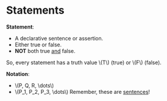 # Statements

<div class="def">

**Statement**:
* A declarative sentence or assertion.
* Either true or false.
* **NOT** both true <u>and</u> false.
</div>

So, every statement has a truth value \\(T\\) (true) or \\(F\\) (false).

**Notation**:
* \\(P, Q, R, \dots\\)
* \\(P_1, P_2, P_3, \dots\\)
Remember, these are <u>sentences</u>!